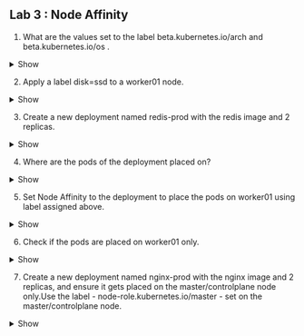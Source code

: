 ## Lab 3 : Node Affinity

1.  What are the values set to the label beta.kubernetes.io/arch and beta.kubernetes.io/os .
    

<details> <summary> Show </summary>

<p>

```bash
To Remove the master node taint
     kubectl taint nodes --all node-role.kubernetes.io/master-

to Add the taint again
    kubectl taint nodes --all node-role.kubernetes.io/master

```

</p>
</details>

  

2.  Apply a label disk=ssd to a worker01 node.
    
<details><summary>Show</summary>
<p>

```bash
kubectl label node worker01 disk=ssd
```

</p>
</details>
  

3.  Create a new deployment named redis-prod with the redis image and 2 replicas.
    

  <details><summary>Show</summary>
<p>

```bash
kubectl create deployment redis-prod --image=redis
kubectl scale deployment redis-prod --replicas=2
```

</p>
</details>

4.  Where are the pods of the deployment placed on?
    

  <details><summary>Show</summary>
<p>

```bash
kubectl get pods -o wide
on master and worker nodes
```

</p>
</details>

5.  Set Node Affinity to the deployment to place the pods on worker01 using label assigned above.
    

  <details><summary>Show</summary>
<p>

```yaml
apiVersion: apps/v1
kind: Deployment
metadata:
  name: redis-prod
spec:
  replicas: 2
  selector:
    matchLabels:
      run: redis
  template:
    metadata:
      labels:
        run: redis
    spec:
      containers:
      - image: redis
        imagePullPolicy: Always
        name: redis
      affinity:
        nodeAffinity:
          requiredDuringSchedulingIgnoredDuringExecution:
            nodeSelectorTerms:
            - matchExpressions:
              - key: disk
                operator: In
                values:
                - ssd
```

</p>
</details>

6.  Check if the pods are placed on worker01 only.
    
<details><summary>Show</summary>
<p>

```bash
kubectl get pods -o wide 
```

</p>
</details>
  

7.  Create a new deployment named nginx-prod with the nginx image and 2 replicas, and ensure it gets placed on the master/controlplane node only.Use the label - node-role.kubernetes.io/master - set on the master/controlplane node.

<details><summary>Show</summary>
<p>

```yaml
apiVersion: apps/v1
kind: Deployment
metadata:
  name: nginx-prod
spec:
  replicas: 2
  selector:
    matchLabels:
      run: nginx
  template:
    metadata:
      labels:
        run: nginx
    spec:
      containers:
      - image: nginx
        imagePullPolicy: Always
        name: nginx
      affinity:
        nodeAffinity:
          requiredDuringSchedulingIgnoredDuringExecution:
            nodeSelectorTerms:
            - matchExpressions:
              - key: node-role.kubernetes.io/master
                operator: Exists

```

</p>
</details>

